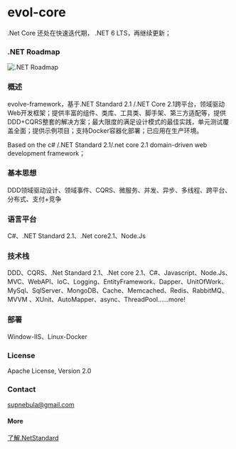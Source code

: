 ﻿
# evol-core

.Net Core 还处在快速迭代期， .NET 6  LTS，再继续更新；

### .NET Roadmap

![.NET Roadmap](https://devblogs.microsoft.com/dotnet/wp-content/uploads/sites/10/2019/05/dotnet_schedule.png)

### 概述

evolve-framework，基于.NET Standard 2.1 /.NET Core 2.1跨平台，领域驱动Web开发框架；提供丰富的组件、类库、工具类、脚手架、第三方适配等，提供DDD+CQRS整套的解决方案；最大限度的满足设计模式的最佳实践，单元测试覆盖全面；提供示例项目；支持Docker容器化部署；已应用在生产环境。

Based on the c# /.NET Standard 2.1/.net core 2.1 domain-driven web development framework；

### 基本思想

DDD领域驱动设计、领域事件、CQRS、微服务、并发、异步、多线程、跨平台、分布式、支付+竞争

### 语言平台

C#、.NET Standard 2.1、.Net core2.1、Node.Js

### 技术栈

DDD、CQRS、.Net Standard 2.1、.Net core 2.1、C#、Javascript、Node.Js、MVC、WebAPI、IoC、Logging、EntityFramework、Dapper、UnitOfWork、MySql、SqlServer、MongoDB、Cache、Memcached、Redis、RabbitMQ、MVVM 、XUnit、AutoMapper、async、ThreadPool......more!

### 部署

Window-IIS、Linux-Docker

### License

Apache License, Version 2.0

### Contact

supnebula@gmail.com

#### More

   [了解.NetStandard](https://docs.microsoft.com/en-us/dotnet/standard/net-standard)

